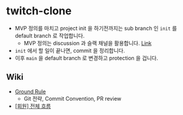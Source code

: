 # twitch-clone

- MVP 정의를 마치고 project init 을 하기전까지는 sub branch 인 `init` 를 default branch 로 작업합니다.
    - MVP 정의는 discussion 과 슬랙 채널을 활용합니다. [Link](https://github.com/f-lab-edu/twitch-clone/discussions/2)
- `init` 에서 할 일이 끝나면, commit 을 정리합니다.
- 이후 `main` 을 default branch 로 변경하고 protection 을 겁니다.

## Wiki

- [Ground Rule](https://github.com/f-lab-edu/twitch-clone/wiki/Ground-Rule)
    - Git 전략, Commit Convention, PR review
- [[회원] 전체 흐름](https://github.com/f-lab-edu/twitch-clone/wiki/%5B%ED%9A%8C%EC%9B%90%5D-%EC%A0%84%EC%B2%B4-%ED%9D%90%EB%A6%84)  


